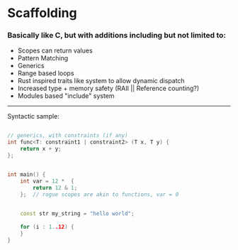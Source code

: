 # Scaffolding

### Basically like C, but with additions including but not limited to:
- Scopes can return values
- Pattern Matching
- Generics
- Range based loops
- Rust inspired traits like system to allow dynamic dispatch
- Increased type + memory safety (RAII || Reference counting?)
- Modules based "include" system


<hr>

Syntactic sample:
```cpp

// generics, with constraints (if any)
int func<T: constraint1 | constraint2> (T x, T y) {
    return x + y;
};


int main() {
    int var = 12 *  {
        return 12 & 1;
    };  // rogue scopes are akin to functions, var = 0
    

    const str my_string = "hello world";
    
    for (i : 1..12) {
    }
}
```